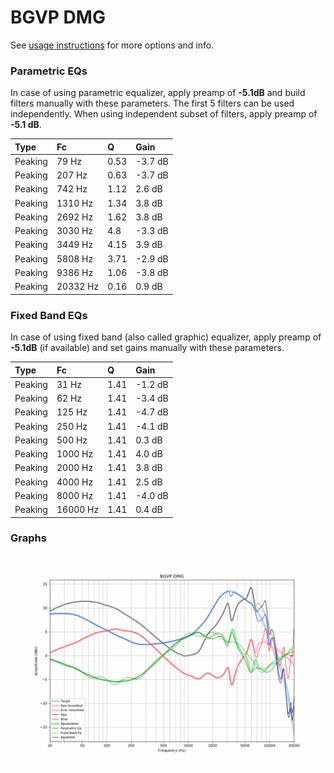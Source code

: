 # BGVP DMG
See [usage instructions](https://github.com/jaakkopasanen/AutoEq#usage) for more options and info.

### Parametric EQs
In case of using parametric equalizer, apply preamp of **-5.1dB** and build filters manually
with these parameters. The first 5 filters can be used independently.
When using independent subset of filters, apply preamp of **-5.1 dB**.

| Type    | Fc       |    Q | Gain    |
|:--------|:---------|:-----|:--------|
| Peaking | 79 Hz    | 0.53 | -3.7 dB |
| Peaking | 207 Hz   | 0.63 | -3.7 dB |
| Peaking | 742 Hz   | 1.12 | 2.6 dB  |
| Peaking | 1310 Hz  | 1.34 | 3.8 dB  |
| Peaking | 2692 Hz  | 1.62 | 3.8 dB  |
| Peaking | 3030 Hz  | 4.8  | -3.3 dB |
| Peaking | 3449 Hz  | 4.15 | 3.9 dB  |
| Peaking | 5808 Hz  | 3.71 | -2.9 dB |
| Peaking | 9386 Hz  | 1.06 | -3.8 dB |
| Peaking | 20332 Hz | 0.16 | 0.9 dB  |

### Fixed Band EQs
In case of using fixed band (also called graphic) equalizer, apply preamp of **-5.1dB**
(if available) and set gains manually with these parameters.

| Type    | Fc       |    Q | Gain    |
|:--------|:---------|:-----|:--------|
| Peaking | 31 Hz    | 1.41 | -1.2 dB |
| Peaking | 62 Hz    | 1.41 | -3.4 dB |
| Peaking | 125 Hz   | 1.41 | -4.7 dB |
| Peaking | 250 Hz   | 1.41 | -4.1 dB |
| Peaking | 500 Hz   | 1.41 | 0.3 dB  |
| Peaking | 1000 Hz  | 1.41 | 4.0 dB  |
| Peaking | 2000 Hz  | 1.41 | 3.8 dB  |
| Peaking | 4000 Hz  | 1.41 | 2.5 dB  |
| Peaking | 8000 Hz  | 1.41 | -4.0 dB |
| Peaking | 16000 Hz | 1.41 | 0.4 dB  |

### Graphs
![](./BGVP%20DMG.png)